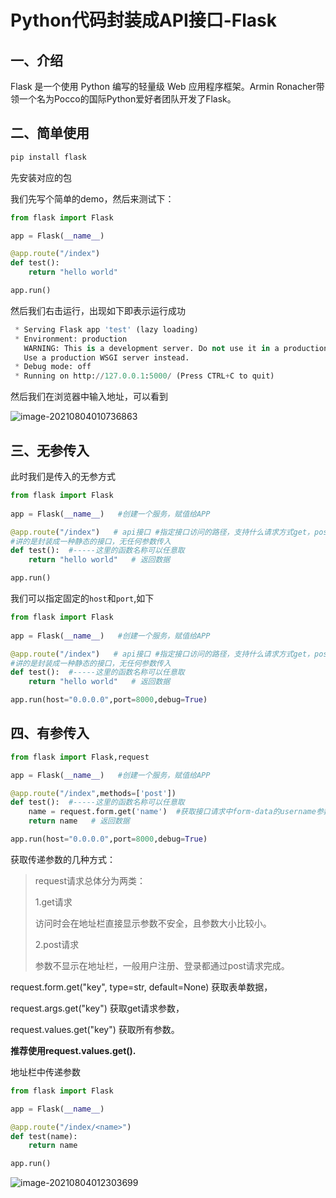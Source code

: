 # Python代码封装成API接口-Flask

## 一、介绍

Flask 是一个使用 Python 编写的轻量级 Web 应用程序框架。Armin Ronacher带领一个名为Pocco的国际Python爱好者团队开发了Flask。

## 二、简单使用

```python
pip install flask
```

先安装对应的包

我们先写个简单的demo，然后来测试下：

```python
from flask import Flask

app = Flask(__name__)

@app.route("/index")
def test():
    return "hello world"

app.run()
```

然后我们右击运行，出现如下即表示运行成功

```python
 * Serving Flask app 'test' (lazy loading)
 * Environment: production
   WARNING: This is a development server. Do not use it in a production deployment.
   Use a production WSGI server instead.
 * Debug mode: off
 * Running on http://127.0.0.1:5000/ (Press CTRL+C to quit)
```

然后我们在浏览器中输入地址，可以看到

![image-20210804010736863](https://cdn.jsdelivr.net/gh/liuhuanhuan963019/blogPicture/md_photos/flask01.png)

## 三、无参传入

此时我们是传入的无参方式

```python
from flask import Flask
 
app = Flask(__name__)   #创建一个服务，赋值给APP

@app.route("/index")   # api接口 #指定接口访问的路径，支持什么请求方式get，post
#讲的是封装成一种静态的接口，无任何参数传入
def test():  #-----这里的函数名称可以任意取
    return "hello world"   # 返回数据

app.run()
```

我们可以指定固定的`host`和`port`,如下

```python
from flask import Flask
 
app = Flask(__name__)   #创建一个服务，赋值给APP

@app.route("/index")   # api接口 #指定接口访问的路径，支持什么请求方式get，post
#讲的是封装成一种静态的接口，无任何参数传入
def test():  #-----这里的函数名称可以任意取
    return "hello world"   # 返回数据

app.run(host="0.0.0.0",port=8000,debug=True)
```

## 四、有参传入

```python
from flask import Flask,request

app = Flask(__name__)   #创建一个服务，赋值给APP

@app.route("/index",methods=['post'])
def test():  #-----这里的函数名称可以任意取
    name = request.form.get('name')  #获取接口请求中form-data的username参数传入的值
    return name   # 返回数据

app.run(host="0.0.0.0",port=8000,debug=True)
```

获取传递参数的几种方式：

> request请求总体分为两类：
>
> 1.get请求 
>
> 访问时会在地址栏直接显示参数不安全，且参数大小比较小。
>
> 2.post请求 
>
> 参数不显示在地址栏，一般用户注册、登录都通过post请求完成。

request.form.get("key", type=str, default=None) 获取表单数据，

request.args.get("key")    获取get请求参数，

request.values.get("key") 获取所有参数。

**推荐使用request.values.get().**



地址栏中传递参数

```python
from flask import Flask

app = Flask(__name__)

@app.route("/index/<name>")
def test(name):
    return name

app.run()
```



![image-20210804012303699](https://cdn.jsdelivr.net/gh/liuhuanhuan963019/blogPicture/md_photos/flask02.png)

